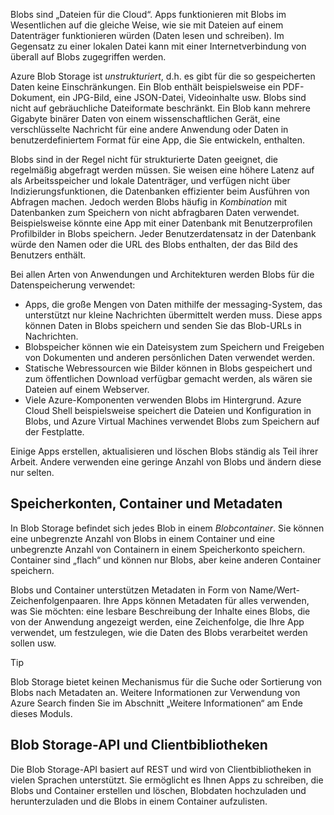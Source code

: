 Blobs sind „Dateien für die Cloud“. Apps funktionieren mit Blobs im Wesentlichen auf die gleiche Weise, wie sie mit Dateien auf einem Datenträger funktionieren würden (Daten lesen und schreiben). Im Gegensatz zu einer lokalen Datei kann mit einer Internetverbindung von überall auf Blobs zugegriffen werden.

Azure Blob Storage ist *unstrukturiert*, d.h. es gibt für die so gespeicherten Daten keine Einschränkungen. Ein Blob enthält beispielsweise ein PDF-Dokument, ein JPG-Bild, eine JSON-Datei, Videoinhalte usw. Blobs sind nicht auf gebräuchliche Dateiformate beschränkt. Ein Blob kann mehrere Gigabyte binärer Daten von einem wissenschaftlichen Gerät, eine verschlüsselte Nachricht für eine andere Anwendung oder Daten in benutzerdefiniertem Format für eine App, die Sie entwickeln, enthalten.

Blobs sind in der Regel nicht für strukturierte Daten geeignet, die regelmäßig abgefragt werden müssen. Sie weisen eine höhere Latenz auf als Arbeitsspeicher und lokale Datenträger, und verfügen nicht über Indizierungsfunktionen, die Datenbanken effizienter beim Ausführen von Abfragen machen. Jedoch werden Blobs häufig in *Kombination* mit Datenbanken zum Speichern von nicht abfragbaren Daten verwendet. Beispielsweise könnte eine App mit einer Datenbank mit Benutzerprofilen Profilbilder in Blobs speichern. Jeder Benutzerdatensatz in der Datenbank würde den Namen oder die URL des Blobs enthalten, der das Bild des Benutzers enthält.

Bei allen Arten von Anwendungen und Architekturen werden Blobs für die Datenspeicherung verwendet:

- Apps, die große Mengen von Daten mithilfe der messaging-System, das unterstützt nur kleine Nachrichten übermittelt werden muss. Diese apps können Daten in Blobs speichern und senden Sie das Blob-URLs in Nachrichten.
- Blobspeicher können wie ein Dateisystem zum Speichern und Freigeben von Dokumenten und anderen persönlichen Daten verwendet werden.
- Statische Webressourcen wie Bilder können in Blobs gespeichert und zum öffentlichen Download verfügbar gemacht werden, als wären sie Dateien auf einem Webserver.
- Viele Azure-Komponenten verwenden Blobs im Hintergrund. Azure Cloud Shell beispielsweise speichert die Dateien und Konfiguration in Blobs, und Azure Virtual Machines verwendet Blobs zum Speichern auf der Festplatte.

Einige Apps erstellen, aktualisieren und löschen Blobs ständig als Teil ihrer Arbeit. Andere verwenden eine geringe Anzahl von Blobs und ändern diese nur selten.

## <a name="storage-accounts-containers-and-metadata"></a>Speicherkonten, Container und Metadaten

In Blob Storage befindet sich jedes Blob in einem *Blobcontainer*. Sie können eine unbegrenzte Anzahl von Blobs in einem Container und eine unbegrenzte Anzahl von Containern in einem Speicherkonto speichern. Container sind „flach“ und können nur Blobs, aber keine anderen Container speichern.

Blobs und Container unterstützen Metadaten in Form von Name/Wert-Zeichenfolgenpaaren. Ihre Apps können Metadaten für alles verwenden, was Sie möchten: eine lesbare Beschreibung der Inhalte eines Blobs, die von der Anwendung angezeigt werden, eine Zeichenfolge, die Ihre App verwendet, um festzulegen, wie die Daten des Blobs verarbeitet werden sollen usw.

> [!TIP]
> Blob Storage bietet keinen Mechanismus für die Suche oder Sortierung von Blobs nach Metadaten an. Weitere Informationen zur Verwendung von Azure Search finden Sie im Abschnitt „Weitere Informationen“ am Ende dieses Moduls.

## <a name="the-blob-storage-api-and-client-libraries"></a>Blob Storage-API und Clientbibliotheken

Die Blob Storage-API basiert auf REST und wird von Clientbibliotheken in vielen Sprachen unterstützt. Sie ermöglicht es Ihnen Apps zu schreiben, die Blobs und Container erstellen und löschen, Blobdaten hochzuladen und herunterzuladen und die Blobs in einem Container aufzulisten.

